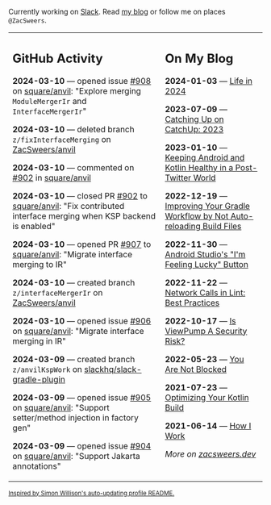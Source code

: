 Currently working on [Slack](https://slack.com/). Read [my blog](https://zacsweers.dev/) or follow me on places `@ZacSweers`.

<table><tr><td valign="top" width="60%">

## GitHub Activity
<!-- githubActivity starts -->
**2024-03-10** — opened issue [#908](https://github.com/square/anvil/issues/908) on [square/anvil](https://github.com/square/anvil): "Explore merging `ModuleMergerIr` and `InterfaceMergerIr`"

**2024-03-10** — deleted branch `z/fixInterfaceMerging` on [ZacSweers/anvil](https://github.com/ZacSweers/anvil)

**2024-03-10** — commented on [#902](https://github.com/square/anvil/pull/902#issuecomment-1987462636) in [square/anvil](https://github.com/square/anvil)

**2024-03-10** — closed PR [#902](https://github.com/square/anvil/pull/902) to [square/anvil](https://github.com/square/anvil): "Fix contributed interface merging when KSP backend is enabled"

**2024-03-10** — opened PR [#907](https://github.com/square/anvil/pull/907) to [square/anvil](https://github.com/square/anvil): "Migrate interface merging to IR"

**2024-03-10** — created branch `z/interfaceMergerIr` on [ZacSweers/anvil](https://github.com/ZacSweers/anvil)

**2024-03-10** — opened issue [#906](https://github.com/square/anvil/issues/906) on [square/anvil](https://github.com/square/anvil): "Migrate interface merging in IR"

**2024-03-09** — created branch `z/anvilKspWork` on [slackhq/slack-gradle-plugin](https://github.com/slackhq/slack-gradle-plugin)

**2024-03-09** — opened issue [#905](https://github.com/square/anvil/issues/905) on [square/anvil](https://github.com/square/anvil): "Support setter/method injection in factory gen"

**2024-03-09** — opened issue [#904](https://github.com/square/anvil/issues/904) on [square/anvil](https://github.com/square/anvil): "Support Jakarta annotations"
<!-- githubActivity ends -->
</td><td valign="top" width="40%">

## On My Blog
<!-- blog starts -->
**2024-01-03** — [Life in 2024](https://www.zacsweers.dev/life-in-2024/)

**2023-07-09** — [Catching Up on CatchUp: 2023](https://www.zacsweers.dev/catching-up-on-catchup-2023/)

**2023-01-10** — [Keeping Android and Kotlin Healthy in a Post-Twitter World](https://www.zacsweers.dev/keeping-android-healthy/)

**2022-12-19** — [Improving Your Gradle Workflow by Not Auto-reloading Build Files](https://www.zacsweers.dev/improving-your-workflow-by-not-auto-reloading-build-files/)

**2022-11-30** — [Android Studio's "I'm Feeling Lucky" Button](https://www.zacsweers.dev/android-studios-im-feeling-lucky-button/)

**2022-11-22** — [Network Calls in Lint: Best Practices](https://www.zacsweers.dev/network-calls-in-lint-best-practices/)

**2022-10-17** — [Is ViewPump A Security Risk?](https://www.zacsweers.dev/is-viewpump-a-security-risk/)

**2022-05-23** — [You Are Not Blocked](https://www.zacsweers.dev/you-are-not-blocked/)

**2021-07-23** — [Optimizing Your Kotlin Build](https://www.zacsweers.dev/optimizing-your-kotlin-build/)

**2021-06-14** — [How I Work](https://www.zacsweers.dev/how-i-work/)
<!-- blog ends -->
_More on [zacsweers.dev](https://zacsweers.dev/)_
</td></tr></table>

<sub><a href="https://simonwillison.net/2020/Jul/10/self-updating-profile-readme/">Inspired by Simon Willison's auto-updating profile README.</a></sub>